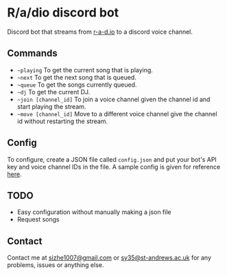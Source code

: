 R/a/dio discord bot
===================
Discord bot that streams from [r-a-d.io](https://r-a-d.io/) to a discord voice channel.

## Commands
- `~playing` To get the current song that is playing.
- `~next` To get the next song that is queued.
- `~queue` To get the songs currently queued.
- `~dj` To get the current DJ.
- `~join [channel_id]` To join a voice channel given the channel id and start playing the stream.
- `~move [channel_id]` Move to a different voice channel give the channel id without restarting the stream.

## Config
To configure, create a JSON file called `config.json` and put your bot's API key and voice channel IDs in the file. A sample config is given for reference [here](https://github.com/dR3am5t0rM/r.a.dio-discord-bot/blob/master/config.json).

## TODO
- Easy configuration without manually making a json file
- Request songs

## Contact
Contact me at [sizhe1007@gmail.com](mailto:sizhe1007@gmail.com) or [sy35@st-andrews.ac.uk](mailto:sy35@st-andrews.ac.uk) for any problems, issues or anything else.
